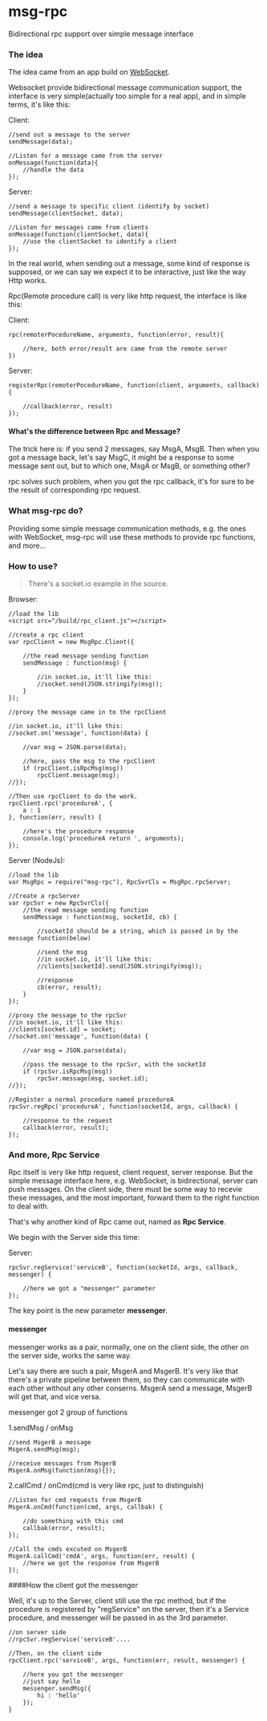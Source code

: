 msg-rpc
=============

Bidirectional rpc support over simple message interface

### The idea

The idea came from an app build on [WebSocket](https://developer.mozilla.org/en/docs/WebSockets "WebSocket"). 

Websocket provide bidirectional message communication support, the interface is very simple(actually too simple for a real app), and in simple terms, it's like this:

Client:

	//send out a message to the server
	sendMessage(data);
	
	//Listen for a message came from the server
	onMessage(function(data){
		//handle the data
	});

Server:

	//send a message to specific client (identify by socket)
	sendMessage(clientSocket, data);

	//Listen for messages came from clients
	onMessage(function(clientSocket, data){
		//use the clientSocket to identify a client
	});


In the real world, when sending out a message, some kind of response is supposed, or we can say we expect it to be interactive, just like the way Http works.

Rpc(Remote procedure call) is very like http request, the interface is like this:

Client:

	rpc(remoterPocedureName, arguments, function(error, result){
		
		//here, both error/result are came from the remote server 
	})

Server:

	registerRpc(remoterPocedureName, function(client, arguments, callback){
		
		//callback(error, result)
	});

#### What's the difference between Rpc and Message?

The trick here is: if you send 2 messages, say MsgA, MsgB. Then when you got a message back, let's say MsgC, it might be a response to some message sent out, but to which one, MsgA or MsgB, or something other?

rpc solves such problem, when you got the rpc callback, it's for sure to be the result of corresponding rpc request.

### What msg-rpc do?

Providing some simple message communication methods, e.g. the ones with WebSocket, msg-rpc will use these methods to provide rpc functions, and more...

### How to use?

> There's a socket.io example in the source.

Browser:

	//load the lib
	<script src="/build/rpc_client.js"></script>

	//create a rpc client
	var rpcClient = new MsgRpc.Client({
	
		//the read message sending function
		sendMessage : function(msg) {
			
			//in socket.io, it'll like this:
			//socket.send(JSON.stringify(msg));
		}
	});

	//proxy the message came in to the rpcClient
	
	//in socket.io, it'll like this:
	//socket.on('message', function(data) {
	
		//var msg = JSON.parse(data);
	
		//here, pass the msg to the rpcClient
		if (rpcClient.isRpcMsg(msg))
			rpcClient.message(msg);
	//});

	//Then use rpcClient to do the work.
	rpcClient.rpc('procedureA', {
		a : 1
	}, function(err, result) {

		//here's the procedure response
		console.log('procedureA return ', arguments);
	});


Server (NodeJs):

	//load the lib
	var MsgRpc = require("msg-rpc"), RpcSvrCls = MsgRpc.rpcServer;
	
	//Create a rpcServer
	var rpcSvr = new RpcSvrCls({
		//the read message sending function
		sendMessage : function(msg, socketId, cb) {
			
			//socketId should be a string, which is passed in by the message function(below)

			//send the msg
			//in socket.io, it'll like this:
			//clients[socketId].send(JSON.stringify(msg));
	
			//response
			cb(error, result);
		}
	});

	//proxy the message to the rpcSvr
	//in socket.io, it'll like this:
	//clients[socket.id] = socket;
	//socket.on('message', function(data) {

		//var msg = JSON.parse(data);

		//pass the message to the rpcSvr, with the socketId
		if (rpcSvr.isRpcMsg(msg))
			rpcSvr.message(msg, socket.id);
	//});
	
	//Register a normal procedure named procedureA
	rpcSvr.regRpc('procedureA', function(socketId, args, callback) {
	
		//response to the request
		callback(error, result);
	});


### And more, Rpc Service

Rpc itself is very like http request, client request, server response. But the simple message interface here, e.g. WebSocket, is bidirectional, server can push messages. On the client side, there must be some way to recevie these messages, and the most important, forward them to the right function to deal with.

That's why another kind of Rpc came out, named as **Rpc Service**.

We begin with the Server side this time:

Server:

	rpcSvr.regService('serviceB', function(socketId, args, callback, messenger) {

		//here we got a "messenger" parameter
	});

The key point is the new parameter **messenger**.

#### messenger

messenger works as a pair, normally, one on the client side, the other on the server side, works the same way.

Let's say there are such a pair, MsgerA and MsgerB. It's very like that there's a private pipeline between them, so they can communicate with each other without any other conserns. MsgerA send a message, MsgerB will get that, and vice versa.

messenger got 2 group of functions

1.sendMsg / onMsg
	
	//send MsgerB a message
	MsgerA.sendMsg(msg); 

	//receive messages from MsgerB
	MsgerA.onMsg(function(msg){});
	
2.callCmd / onCmd(cmd is very like rpc, just to distinguish)

	//Listen for cmd requests from MsgerB
	MsgerA.onCmd(function(cmd, args, callbak) {

		//do something with this cmd
		callbak(error, result);
	});

	//Call the cmds excuted on MsgerB
	MsgerA.callCmd('cmdA', args, function(err, result) {
		//here we got the response from MsgerB
	});

####How the client got the messenger

Well, it's up to the Server, client still use the rpc method, but if the procedure is registered by "regService" on the server, then it's a Service procedure, and messenger will be passed in as the 3rd parameter.

	//on server side
	//rpcSvr.regService('serviceB'....

	//Then, on the client side
	rpcClient.rpc('serviceB', args, function(err, result, messenger) {

		//here you got the messenger
		//just say hello
		messenger.sendMsg({
			hi : 'hello'
		});
	}


